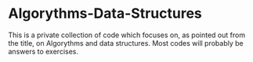 # Algorythms-Data-Structures
This is a private collection of code which focuses on, as pointed out from the title, on Algorythms and data structures.
Most codes will probably be answers to exercises.
